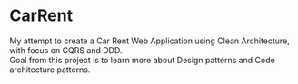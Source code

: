 # CarRent

My attempt to create a Car Rent Web Application using Clean Architecture, with focus on CQRS and DDD.\
Goal from this project is to learn more about Design patterns and Code architecture patterns.
